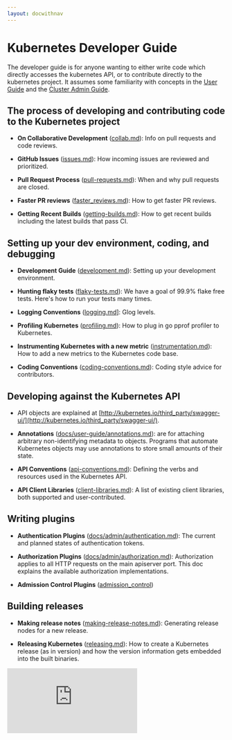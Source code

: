 ```yaml
---
layout: docwithnav
---
```

<!-- BEGIN MUNGE: UNVERSIONED_WARNING -->


<!-- END MUNGE: UNVERSIONED_WARNING -->

# Kubernetes Developer Guide

The developer guide is for anyone wanting to either write code which directly accesses the
kubernetes API, or to contribute directly to the kubernetes project.
It assumes some familiarity with concepts in the [User Guide](../user-guide/README.md) and the [Cluster Admin
Guide](../admin/README.md).


## The process of developing and contributing code to the Kubernetes project

* **On Collaborative Development** ([collab.md](collab.md)): Info on pull requests and code reviews.

* **GitHub Issues** ([issues.md](issues.md)): How incoming issues are reviewed and prioritized.

* **Pull Request Process** ([pull-requests.md](pull-requests.md)): When and why pull requests are closed.

* **Faster PR reviews** ([faster_reviews.md](faster_reviews.md)): How to get faster PR reviews.

* **Getting Recent Builds** ([getting-builds.md](getting-builds.md)): How to get recent builds including the latest builds that pass CI.


## Setting up your dev environment, coding, and debugging

* **Development Guide** ([development.md](development.md)): Setting up your development environment.

* **Hunting flaky tests** ([flaky-tests.md](flaky-tests.md)): We have a goal of 99.9% flake free tests.
  Here's how to run your tests many times.

* **Logging Conventions** ([logging.md](logging.md)]: Glog levels.

* **Profiling Kubernetes** ([profiling.md](profiling.md)): How to plug in go pprof profiler to Kubernetes.

* **Instrumenting Kubernetes with a new metric**
  ([instrumentation.md](instrumentation.md)): How to add a new metrics to the
  Kubernetes code base.

* **Coding Conventions** ([coding-conventions.md](coding-conventions.md)):
  Coding style advice for contributors.


## Developing against the Kubernetes API

* API objects are explained at [http://kubernetes.io/third_party/swagger-ui/](http://kubernetes.io/third_party/swagger-ui/).

* **Annotations** ([docs/user-guide/annotations.md](../user-guide/annotations.md)): are for attaching arbitrary non-identifying metadata to objects.
  Programs that automate Kubernetes objects may use annotations to store small amounts of their state.

* **API Conventions** ([api-conventions.md](api-conventions.md)):
  Defining the verbs and resources used in the Kubernetes API.

* **API Client Libraries** ([client-libraries.md](client-libraries.md)):
  A list of existing client libraries, both supported and user-contributed.


## Writing plugins

* **Authentication Plugins** ([docs/admin/authentication.md](../admin/authentication.md)):
  The current and planned states of authentication tokens.

* **Authorization Plugins** ([docs/admin/authorization.md](../admin/authorization.md)):
  Authorization applies to all HTTP requests on the main apiserver port.
  This doc explains the available authorization implementations.

* **Admission Control Plugins** ([admission_control](../design/admission_control.md))


## Building releases

* **Making release notes** ([making-release-notes.md](making-release-notes.md)): Generating release nodes for a new release.

* **Releasing Kubernetes** ([releasing.md](releasing.md)): How to create a Kubernetes release (as in version)
  and how the version information gets embedded into the built binaries.


<!-- BEGIN MUNGE: GENERATED_ANALYTICS -->
[![Analytics](https://kubernetes-site.appspot.com/UA-36037335-10/GitHub/docs/devel/README.html?pixel)]()
<!-- END MUNGE: GENERATED_ANALYTICS -->


